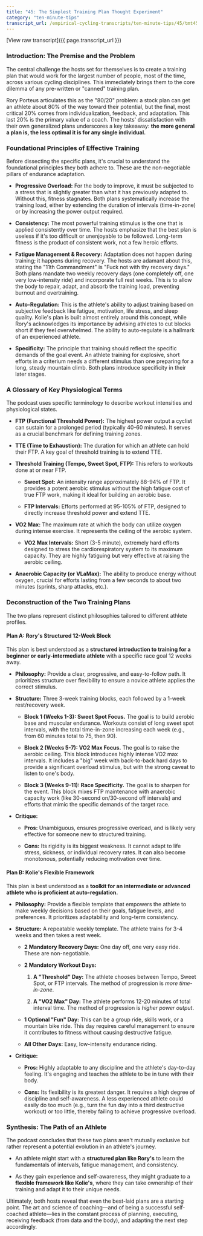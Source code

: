 ```yaml
---
title: "45: The Simplest Training Plan Thought Experiment"
category: "ten-minute-tips"
transcript_url: /empirical-cycling-transcripts/ten-minute-tips/45/tmt45 a simple training plan (transcribed on 07-Aug-2025 11-54-37).txt
---
```


[View raw transcript]({{ page.transcript_url }})

### Introduction: The Premise and the Problem

The central challenge the hosts set for themselves is to create a training plan that would work for the largest number of people, most of the time, across various cycling disciplines. This immediately brings them to the core dilemma of any pre-written or "canned" training plan.

Rory Porteus articulates this as the "80/20" problem: a stock plan can get an athlete about 80% of the way toward their potential, but the final, most critical 20% comes from individualization, feedback, and adaptation. This last 20% is the primary value of a coach. The hosts' dissatisfaction with their own generalized plans underscores a key takeaway: **the more general a plan is, the less optimal it is for any single individual.**

### Foundational Principles of Effective Training

Before dissecting the specific plans, it's crucial to understand the foundational principles they both adhere to. These are the non-negotiable pillars of endurance adaptation.

-   **Progressive Overload:** For the body to improve, it must be subjected to a stress that is slightly greater than what it has previously adapted to. Without this, fitness stagnates. Both plans systematically increase the training load, either by extending the duration of intervals (time-in-zone) or by increasing the power output required.
    
-   **Consistency:** The most powerful training stimulus is the one that is applied consistently over time. The hosts emphasize that the best plan is useless if it's too difficult or unenjoyable to be followed. Long-term fitness is the product of consistent work, not a few heroic efforts.
    
-   **Fatigue Management & Recovery:** Adaptation does not happen during training; it happens during recovery. The hosts are adamant about this, stating the "11th Commandment" is "Fuck not with thy recovery days." Both plans mandate two weekly recovery days (one completely off, one very low-intensity ride) and incorporate full rest weeks. This is to allow the body to repair, adapt, and absorb the training load, preventing burnout and overtraining.
    
-   **Auto-Regulation:** This is the athlete's ability to adjust training based on subjective feedback like fatigue, motivation, life stress, and sleep quality. Kolie's plan is built almost entirely around this concept, while Rory's acknowledges its importance by advising athletes to cut blocks short if they feel overwhelmed. The ability to auto-regulate is a hallmark of an experienced athlete.
    
-   **Specificity:** The principle that training should reflect the specific demands of the goal event. An athlete training for explosive, short efforts in a criterium needs a different stimulus than one preparing for a long, steady mountain climb. Both plans introduce specificity in their later stages.
    

### A Glossary of Key Physiological Terms

The podcast uses specific terminology to describe workout intensities and physiological states.

-   **FTP (Functional Threshold Power):** The highest power output a cyclist can sustain for a prolonged period (typically 40-60 minutes). It serves as a crucial benchmark for defining training zones.
    
-   **TTE (Time to Exhaustion):** The duration for which an athlete can hold their FTP. A key goal of threshold training is to extend TTE.
    
-   **Threshold Training (Tempo, Sweet Spot, FTP):** This refers to workouts done at or near FTP.
    
    -   **Sweet Spot:** An intensity range approximately 88-94% of FTP. It provides a potent aerobic stimulus without the high fatigue cost of true FTP work, making it ideal for building an aerobic base.
        
    -   **FTP Intervals:** Efforts performed at 95-105% of FTP, designed to directly increase threshold power and extend TTE.
        
-   **VO2 Max:** The maximum rate at which the body can utilize oxygen during intense exercise. It represents the ceiling of the aerobic system.
    
    -   **VO2 Max Intervals:** Short (3-5 minute), extremely hard efforts designed to stress the cardiorespiratory system to its maximum capacity. They are highly fatiguing but very effective at raising the aerobic ceiling.
        
-   **Anaerobic Capacity (or VLaMax):** The ability to produce energy without oxygen, crucial for efforts lasting from a few seconds to about two minutes (sprints, sharp attacks, etc.).
    

### Deconstruction of the Two Training Plans

The two plans represent distinct philosophies tailored to different athlete profiles.

#### Plan A: Rory's Structured 12-Week Block

This plan is best understood as a **structured introduction to training for a beginner or early-intermediate athlete** with a specific race goal 12 weeks away.

-   **Philosophy:** Provide a clear, progressive, and easy-to-follow path. It prioritizes structure over flexibility to ensure a novice athlete applies the correct stimulus.
    
-   **Structure:** Three 3-week training blocks, each followed by a 1-week rest/recovery week.
    
    -   **Block 1 (Weeks 1-3): Sweet Spot Focus.** The goal is to build aerobic base and muscular endurance. Workouts consist of long sweet spot intervals, with the total time-in-zone increasing each week (e.g., from 60 minutes total to 75, then 90).
        
    -   **Block 2 (Weeks 5-7): VO2 Max Focus.** The goal is to raise the aerobic ceiling. This block introduces highly intense VO2 max intervals. It includes a "big" week with back-to-back hard days to provide a significant overload stimulus, but with the strong caveat to listen to one's body.
        
    -   **Block 3 (Weeks 9-11): Race Specificity.** The goal is to sharpen for the event. This block mixes FTP maintenance with anaerobic capacity work (like 30-second on/30-second off intervals) and efforts that mimic the specific demands of the target race.
        
-   **Critique:**
    
    -   **Pros:** Unambiguous, ensures progressive overload, and is likely very effective for someone new to structured training.
        
    -   **Cons:** Its rigidity is its biggest weakness. It cannot adapt to life stress, sickness, or individual recovery rates. It can also become monotonous, potentially reducing motivation over time.
        

#### Plan B: Kolie's Flexible Framework

This plan is best understood as a **toolkit for an intermediate or advanced athlete who is proficient at auto-regulation.**

-   **Philosophy:** Provide a flexible template that empowers the athlete to make weekly decisions based on their goals, fatigue levels, and preferences. It prioritizes adaptability and long-term consistency.
    
-   **Structure:** A repeatable weekly template. The athlete trains for 3-4 weeks and then takes a rest week.
    
    -   **2 Mandatory Recovery Days:** One day off, one very easy ride. These are non-negotiable.
        
    -   **2 Mandatory Workout Days:**
        
        1.  **A "Threshold" Day:** The athlete chooses between Tempo, Sweet Spot, or FTP intervals. The method of progression is _more time-in-zone_.
            
        2.  **A "VO2 Max" Day:** The athlete performs 12-20 minutes of total interval time. The method of progression is _higher power output_.
            
    -   **1 Optional "Fun" Day:** This can be a group ride, skills work, or a mountain bike ride. This day requires careful management to ensure it contributes to fitness without causing destructive fatigue.
        
    -   **All Other Days:** Easy, low-intensity endurance riding.
        
-   **Critique:**
    
    -   **Pros:** Highly adaptable to any discipline and the athlete's day-to-day feeling. It's engaging and teaches the athlete to be in tune with their body.
        
    -   **Cons:** Its flexibility is its greatest danger. It requires a high degree of discipline and self-awareness. A less experienced athlete could easily do too much (e.g., turn the fun day into a third destructive workout) or too little, thereby failing to achieve progressive overload.
        

### Synthesis: The Path of an Athlete

The podcast concludes that these two plans aren't mutually exclusive but rather represent a potential evolution in an athlete's journey.

-   An athlete might start with a **structured plan like Rory's** to learn the fundamentals of intervals, fatigue management, and consistency.
    
-   As they gain experience and self-awareness, they might graduate to a **flexible framework like Kolie's**, where they can take ownership of their training and adapt it to their unique needs.
    

Ultimately, both hosts reveal that even the best-laid plans are a starting point. The art and science of coaching—and of being a successful self-coached athlete—lies in the constant process of planning, executing, receiving feedback (from data and the body), and adapting the next step accordingly.